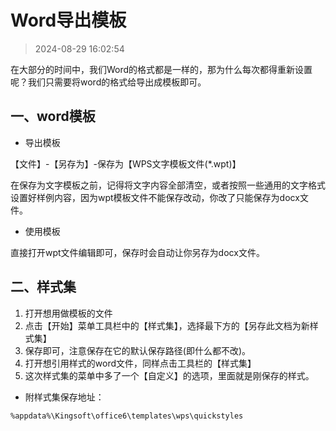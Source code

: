 # Word导出模板

> 2024-08-29 16:02:54

在大部分的时间中，我们Word的格式都是一样的，那为什么每次都得重新设置呢？我们只需要将word的格式给导出成模板即可。

## 一、word模板

* 导出模板

【文件】-【另存为】-保存为【WPS文字模板文件(*.wpt)】

在保存为文字模板之前，记得将文字内容全部清空，或者按照一些通用的文字格式设置好样例内容，因为wpt模板文件不能保存改动，你改了只能保存为docx文件。

* 使用模板

直接打开wpt文件编辑即可，保存时会自动让你另存为docx文件。

## 二、样式集

1. 打开想用做模板的文件
2. 点击【开始】菜单工具栏中的【样式集】，选择最下方的【另存此文档为新样式集】
3. 保存即可，注意保存在它的默认保存路径(即什么都不改)。
4. 打开想引用样式的word文件，同样点击工具栏的【样式集】
5. 这次样式集的菜单中多了一个【自定义】的选项，里面就是刚保存的样式。

* 附样式集保存地址：

```text
%appdata%\Kingsoft\office6\templates\wps\quickstyles
```
